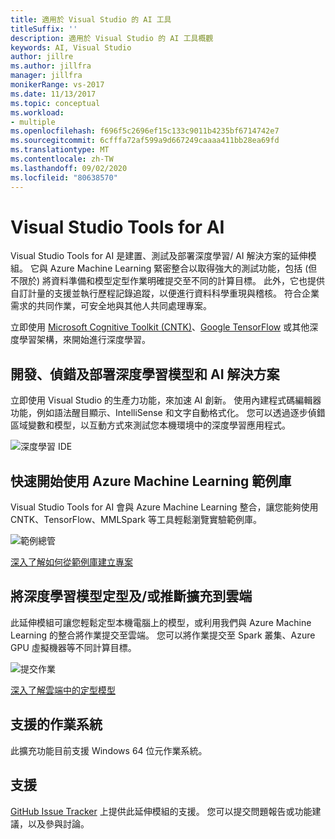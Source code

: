 ```yaml
---
title: 適用於 Visual Studio 的 AI 工具
titleSuffix: ''
description: 適用於 Visual Studio 的 AI 工具概觀
keywords: AI, Visual Studio
author: jillre
ms.author: jillfra
manager: jillfra
monikerRange: vs-2017
ms.date: 11/13/2017
ms.topic: conceptual
ms.workload:
- multiple
ms.openlocfilehash: f696f5c2696ef15c133c9011b4235bf6714742e7
ms.sourcegitcommit: 6cfffa72af599a9d667249caaaa411bb28ea69fd
ms.translationtype: MT
ms.contentlocale: zh-TW
ms.lasthandoff: 09/02/2020
ms.locfileid: "80638570"
---
```

# <a name="visual-studio-tools-for-ai"></a>Visual Studio Tools for AI

Visual Studio Tools for AI 是建置、測試及部署深度學習/ AI 解決方案的延伸模組。 它與 Azure Machine Learning 緊密整合以取得強大的測試功能，包括 (但不限於) 將資料準備和模型定型作業明確提交至不同的計算目標。 此外，它也提供自訂計量的支援並執行歷程記錄追蹤，以便進行資料科學重現與稽核。 符合企業需求的共同作業，可安全地與其他人共同處理專案。

立即使用 [Microsoft Cognitive Toolkit (CNTK)](/cognitive-toolkit/)、[Google TensorFlow](https://www.tensorflow.org) 或其他深度學習架構，來開始進行深度學習。

## <a name="develop-debug-and-deploy-deep-learning-models-and-ai-solutions"></a>開發、偵錯及部署深度學習模型和 AI 解決方案
立即使用 Visual Studio 的生產力功能，來加速 AI 創新。 使用內建程式碼編輯器功能，例如語法醒目顯示、IntelliSense 和文字自動格式化。 您可以透過逐步偵錯區域變數和模型，以互動方式來測試您本機環境中的深度學習應用程式。

![深度學習 IDE](media/about/ide.png)

## <a name="get-started-quickly-with-the-azure-machine-learning-sample-gallery"></a>快速開始使用 Azure Machine Learning 範例庫
Visual Studio Tools for AI 會與 Azure Machine Learning 整合，讓您能夠使用 CNTK、TensorFlow、MMLSpark 等工具輕鬆瀏覽實驗範例庫。

![範例總管](media/about/gallery.png)

[深入了解如何從範例庫建立專案](create-project-gallery.md)

## <a name="scale-out-deep-learning-model-training-andor-inferencing-to-the-cloud"></a>將深度學習模型定型及/或推斷擴充到雲端
此延伸模組可讓您輕鬆定型本機電腦上的模型，或利用我們與 Azure Machine Learning 的整合將作業提交至雲端。 您可以將作業提交至 Spark 叢集、Azure GPU 虛擬機器等不同計算目標。

![提交作業](media/about/submitjobs.png)

[深入了解雲端中的定型模型](tensorflow-vm.md)

## <a name="supported-operating-systems"></a>支援的作業系統
此擴充功能目前支援 Windows 64 位元作業系統。

## <a name="support"></a>支援
[GitHub Issue Tracker](https://github.com/Microsoft/vs-tools-for-ai/issues) 上提供此延伸模組的支援。 您可以提交問題報告或功能建議，以及參與討論。

